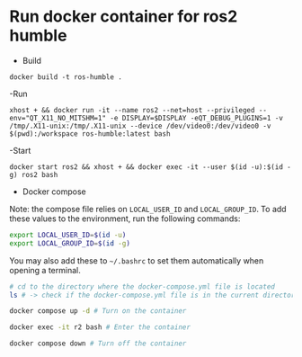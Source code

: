 # Run docker container for ros2 humble

- Build

`docker build -t ros-humble .`

-Run

`xhost + && docker run -it --name ros2 --net=host --privileged --env="QT_X11_NO_MITSHM=1" -e DISPLAY=$DISPLAY -eQT_DEBUG_PLUGINS=1 -v /tmp/.X11-unix:/tmp/.X11-unix --device /dev/video0:/dev/video0 -v $(pwd):/workspace ros-humble:latest bash`

-Start

`docker start ros2 && xhost + && docker exec -it --user $(id -u):$(id -g) ros2 bash`

- Docker compose

Note: the compose file relies on `LOCAL_USER_ID` and `LOCAL_GROUP_ID`. To add these values to the environment, run the following commands:

```bash
export LOCAL_USER_ID=$(id -u)
export LOCAL_GROUP_ID=$(id -g)
```

You may also add these to `~/.bashrc` to set them automatically when opening a terminal.

```bash
# cd to the directory where the docker-compose.yml file is located
ls # -> check if the docker-compose.yml file is in the current directory

docker compose up -d # Turn on the container

docker exec -it r2 bash # Enter the container

docker compose down # Turn off the container
```
